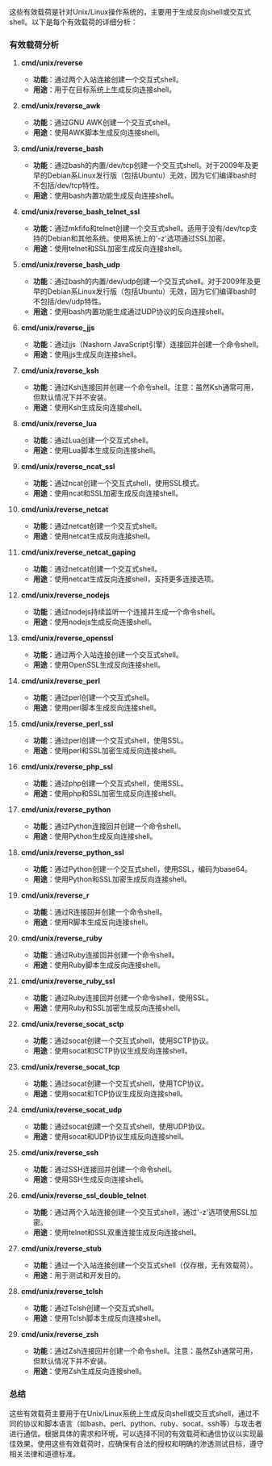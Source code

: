 这些有效载荷是针对Unix/Linux操作系统的，主要用于生成反向shell或交互式shell。以下是每个有效载荷的详细分析：

### 有效载荷分析

1. **cmd/unix/reverse**
   - **功能**：通过两个入站连接创建一个交互式shell。
   - **用途**：用于在目标系统上生成反向连接shell。

2. **cmd/unix/reverse_awk**
   - **功能**：通过GNU AWK创建一个交互式shell。
   - **用途**：使用AWK脚本生成反向连接shell。

3. **cmd/unix/reverse_bash**
   - **功能**：通过bash的内置/dev/tcp创建一个交互式shell。对于2009年及更早的Debian系Linux发行版（包括Ubuntu）无效，因为它们编译bash时不包括/dev/tcp特性。
   - **用途**：使用bash内置功能生成反向连接shell。

4. **cmd/unix/reverse_bash_telnet_ssl**
   - **功能**：通过mkfifo和telnet创建一个交互式shell。适用于没有/dev/tcp支持的Debian和其他系统。使用系统上的'-z'选项通过SSL加密。
   - **用途**：使用telnet和SSL加密生成反向连接shell。

5. **cmd/unix/reverse_bash_udp**
   - **功能**：通过bash的内置/dev/udp创建一个交互式shell。对于2009年及更早的Debian系Linux发行版（包括Ubuntu）无效，因为它们编译bash时不包括/dev/udp特性。
   - **用途**：使用bash内置功能生成通过UDP协议的反向连接shell。

6. **cmd/unix/reverse_jjs**
   - **功能**：通过jjs（Nashorn JavaScript引擎）连接回并创建一个命令shell。
   - **用途**：使用jjs生成反向连接shell。

7. **cmd/unix/reverse_ksh**
   - **功能**：通过Ksh连接回并创建一个命令shell。注意：虽然Ksh通常可用，但默认情况下并不安装。
   - **用途**：使用Ksh生成反向连接shell。

8. **cmd/unix/reverse_lua**
   - **功能**：通过Lua创建一个交互式shell。
   - **用途**：使用Lua脚本生成反向连接shell。

9. **cmd/unix/reverse_ncat_ssl**
   - **功能**：通过ncat创建一个交互式shell，使用SSL模式。
   - **用途**：使用ncat和SSL加密生成反向连接shell。

10. **cmd/unix/reverse_netcat**
    - **功能**：通过netcat创建一个交互式shell。
    - **用途**：使用netcat生成反向连接shell。

11. **cmd/unix/reverse_netcat_gaping**
    - **功能**：通过netcat创建一个交互式shell。
    - **用途**：使用netcat生成反向连接shell，支持更多连接选项。

12. **cmd/unix/reverse_nodejs**
    - **功能**：通过nodejs持续监听一个连接并生成一个命令shell。
    - **用途**：使用nodejs生成反向连接shell。

13. **cmd/unix/reverse_openssl**
    - **功能**：通过两个入站连接创建一个交互式shell。
    - **用途**：使用OpenSSL生成反向连接shell。

14. **cmd/unix/reverse_perl**
    - **功能**：通过perl创建一个交互式shell。
    - **用途**：使用perl脚本生成反向连接shell。

15. **cmd/unix/reverse_perl_ssl**
    - **功能**：通过perl创建一个交互式shell，使用SSL。
    - **用途**：使用perl和SSL加密生成反向连接shell。

16. **cmd/unix/reverse_php_ssl**
    - **功能**：通过php创建一个交互式shell，使用SSL。
    - **用途**：使用php和SSL加密生成反向连接shell。

17. **cmd/unix/reverse_python**
    - **功能**：通过Python连接回并创建一个命令shell。
    - **用途**：使用Python生成反向连接shell。

18. **cmd/unix/reverse_python_ssl**
    - **功能**：通过Python创建一个交互式shell，使用SSL，编码为base64。
    - **用途**：使用Python和SSL加密生成反向连接shell。

19. **cmd/unix/reverse_r**
    - **功能**：通过R连接回并创建一个命令shell。
    - **用途**：使用R脚本生成反向连接shell。

20. **cmd/unix/reverse_ruby**
    - **功能**：通过Ruby连接回并创建一个命令shell。
    - **用途**：使用Ruby脚本生成反向连接shell。

21. **cmd/unix/reverse_ruby_ssl**
    - **功能**：通过Ruby连接回并创建一个命令shell，使用SSL。
    - **用途**：使用Ruby和SSL加密生成反向连接shell。

22. **cmd/unix/reverse_socat_sctp**
    - **功能**：通过socat创建一个交互式shell，使用SCTP协议。
    - **用途**：使用socat和SCTP协议生成反向连接shell。

23. **cmd/unix/reverse_socat_tcp**
    - **功能**：通过socat创建一个交互式shell，使用TCP协议。
    - **用途**：使用socat和TCP协议生成反向连接shell。

24. **cmd/unix/reverse_socat_udp**
    - **功能**：通过socat创建一个交互式shell，使用UDP协议。
    - **用途**：使用socat和UDP协议生成反向连接shell。

25. **cmd/unix/reverse_ssh**
    - **功能**：通过SSH连接回并创建一个命令shell。
    - **用途**：使用SSH生成反向连接shell。

26. **cmd/unix/reverse_ssl_double_telnet**
    - **功能**：通过两个入站连接创建一个交互式shell，通过'-z'选项使用SSL加密。
    - **用途**：使用telnet和SSL双重连接生成反向连接shell。

27. **cmd/unix/reverse_stub**
    - **功能**：通过一个入站连接创建一个交互式shell（仅存根，无有效载荷）。
    - **用途**：用于测试和开发目的。

28. **cmd/unix/reverse_tclsh**
    - **功能**：通过Tclsh创建一个交互式shell。
    - **用途**：使用Tclsh脚本生成反向连接shell。

29. **cmd/unix/reverse_zsh**
    - **功能**：通过Zsh连接回并创建一个命令shell。注意：虽然Zsh通常可用，但默认情况下并不安装。
    - **用途**：使用Zsh生成反向连接shell。

### 总结

这些有效载荷主要用于在Unix/Linux系统上生成反向shell或交互式shell，通过不同的协议和脚本语言（如bash、perl、python、ruby、socat、ssh等）与攻击者进行通信。根据具体的需求和环境，可以选择不同的有效载荷和通信协议以实现最佳效果。使用这些有效载荷时，应确保有合法的授权和明确的渗透测试目标，遵守相关法律和道德标准。
